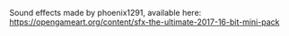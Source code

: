 Sound effects made by phoenix1291, available here: https://opengameart.org/content/sfx-the-ultimate-2017-16-bit-mini-pack